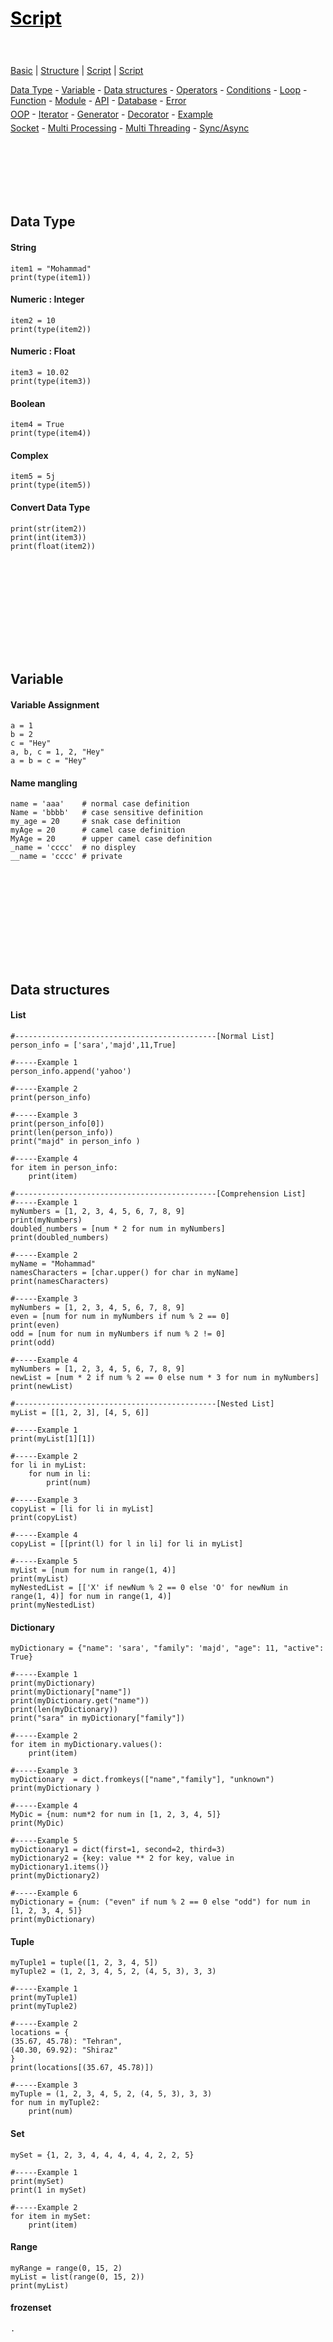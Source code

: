<style>
.md0{padding-bottom: 150px;}
.md1{padding-bottom: 75px;}
.md2{padding-bottom: 50px;}
.md3{padding-bottom: 25px;}
.md4{padding-bottom: 5px;}
.md5{padding-bottom: 10px;}
.tbl1 td#header{background-color: D1ECCF}
.tbl1 tr#header{background-color: D1ECCF}
.red{color:#E74C3C}
.blue{color:#3498DB}
.green{color:##28B463}
table{border: 0px solid black;}
</style>

# [<span style="color:black;">Script</span>](Index.md)

<div class="md3"></div>

[Basic](Basic.md) |
[Structure](Structure.md) | 
[Script](Script.md) | 
[Script](Flask.md)

<div class="md3">
<a href="#data-type" >Data Type</a> - 
<a href="#Variable" >Variable</a> - 
<a href="#data-structures" >Data structures</a> - 
<a href="#Operators">Operators</a> - 
<a href="#Conditions">Conditions</a> - 
<a href="#loop">Loop</a> - 
<a href="#function" >Function</a> -
<a href="#module">Module</a> -
<a href="#API">API</a> -
<a href="#Database">Database</a> -
<a href="#Error">Error</a>
<div class="md4"></div>
<a href="#oop" >OOP</a> -
<a href="#Iterator">Iterator</a> - 
<a href="#Generator">Generator</a> - 
<a href="#decorator">Decorator</a> -
<a href="#Example">Example</a>
<div class="md4"></div>
<a href="#socket">Socket</a> -
<a href="#multi-processing">Multi Processing</a> -
<a href="#multi-threading">Multi Threading</a> - 
<a href="#syncasync">Sync/Async</a>
</div>






<div class="md1"></div>

## Data Type

#### String

	item1 = "Mohammad"
	print(type(item1))

#### Numeric : Integer

	item2 = 10
	print(type(item2))

#### Numeric : Float

	item3 = 10.02
	print(type(item3))

#### Boolean

	item4 = True
	print(type(item4))

#### Complex

	item5 = 5j
	print(type(item5))

#### Convert Data Type

	print(str(item2))
	print(int(item3))
	print(float(item2))	













<div class="md0"></div>

## Variable

#### Variable Assignment

	a = 1
	b = 2
	c = "Hey"
	a, b, c = 1, 2, "Hey"
	a = b = c = "Hey"

#### Name mangling

	name = 'aaa'    # normal case definition	
	Name = 'bbbb'   # case sensitive definition			
	my_age = 20     # snak case definition	
	myAge = 20      # camel case definition		
	MyAge = 20      # upper camel case definition
	_name = 'cccc'  # no displey 	
	__name = 'cccc' # private
	




	





<div class="md0"></div>
	
## Data structures

#### List	

	#---------------------------------------------[Normal List]
	person_info = ['sara','majd',11,True]

	#-----Example 1
	person_info.append('yahoo')

	#-----Example 2
	print(person_info)

	#-----Example 3
	print(person_info[0])
	print(len(person_info))
	print("majd" in person_info )

	#-----Example 4
	for item in person_info:
		print(item)
<span><span>

	#---------------------------------------------[Comprehension List]
	#-----Example 1
	myNumbers = [1, 2, 3, 4, 5, 6, 7, 8, 9]
	print(myNumbers)
	doubled_numbers = [num * 2 for num in myNumbers]
	print(doubled_numbers)
	
	#-----Example 2
	myName = "Mohammad"
	namesCharacters = [char.upper() for char in myName]
	print(namesCharacters)

	#-----Example 3
	myNumbers = [1, 2, 3, 4, 5, 6, 7, 8, 9]
	even = [num for num in myNumbers if num % 2 == 0]
	print(even)
	odd = [num for num in myNumbers if num % 2 != 0]
	print(odd)

	#-----Example 4
	myNumbers = [1, 2, 3, 4, 5, 6, 7, 8, 9]	
	newList = [num * 2 if num % 2 == 0 else num * 3 for num in myNumbers]
	print(newList)
<span><span>

	#---------------------------------------------[Nested List]
	myList = [[1, 2, 3], [4, 5, 6]]

	#-----Example 1
	print(myList[1][1])

	#-----Example 2
	for li in myList:
		for num in li:
			print(num)

	#-----Example 3
	copyList = [li for li in myList]
	print(copyList)	
	
	#-----Example 4	
	copyList = [[print(l) for l in li] for li in myList]		

	#-----Example 5
	myList = [num for num in range(1, 4)]
	print(myList)
	myNestedList = [['X' if newNum % 2 == 0 else 'O' for newNum in range(1, 4)] for num in range(1, 4)]
	print(myNestedList)
	
#### Dictionary

	myDictionary = {"name": 'sara', "family": 'majd', "age": 11, "active": True}
	
	#-----Example 1
	print(myDictionary)
	print(myDictionary["name"])
	print(myDictionary.get("name"))
	print(len(myDictionary))
	print("sara" in myDictionary["family"])

	#-----Example 2
	for item in myDictionary.values():
		print(item)

	#-----Example 3
	myDictionary  = dict.fromkeys(["name","family"], "unknown")
	print(myDictionary )
	
	#-----Example 4	
	MyDic = {num: num*2 for num in [1, 2, 3, 4, 5]}
	print(MyDic)

	#-----Example 5
	myDictionary1 = dict(first=1, second=2, third=3)
	myDictionary2 = {key: value ** 2 for key, value in myDictionary1.items()}
	print(myDictionary2)
	
	#-----Example 6
	myDictionary = {num: ("even" if num % 2 == 0 else "odd") for num in [1, 2, 3, 4, 5]}
	print(myDictionary)
	
#### Tuple	

	myTuple1 = tuple([1, 2, 3, 4, 5])
	myTuple2 = (1, 2, 3, 4, 5, 2, (4, 5, 3), 3, 3)
	
	#-----Example 1
	print(myTuple1)
	print(myTuple2)

	#-----Example 2
	locations = {
    (35.67, 45.78): "Tehran",
    (40.30, 69.92): "Shiraz"
	}
	print(locations[(35.67, 45.78)])

	#-----Example 3	
	myTuple = (1, 2, 3, 4, 5, 2, (4, 5, 3), 3, 3)
	for num in myTuple2:
		print(num)

#### Set

	mySet = {1, 2, 3, 4, 4, 4, 4, 4, 2, 2, 5}

	#-----Example 1
	print(mySet)
	print(1 in mySet)

	#-----Example 2	
	for item in mySet:
		print(item)

#### Range

	myRange = range(0, 15, 2)
	myList = list(range(0, 15, 2))
	print(myList)	

#### frozenset	
	.
	









<div class="md0"></div>
	
## Operators 










<div class="md0"></div>

## Conditions

#### IF Statement

	userRank = 1

	if userRank == 1:
		print("you got GOLD medal")
	elif userRank == 2:
		print("you got SILVER medal")
	elif userRank == 3:
		print("you got BRONZE medal")
	else:
		print("you got no medal")

#### Expression

	userRank = 1
	print("you got GOLD medal") if userRank == 1 else print("no medal")

#### Truthiness Falsiness	

	number = 3

	if type(number) is int:
		print('this is true')
	else:
		print('this is false')
<span><span>

	list_1 = ['a', 'b', 'c']
	list_2 = list_1
	list_3 = list(list_1)
	
	print(list_1)
	print(list_2)
	print(list_3)

	print('----------------')
	print(list_1 == list_2)
	print(list_1 == list_3)
	print('----------------')
	print(list_1 is list_2)
	print(list_1 is list_3)
<span ><span>

	if 1:
		print('this is true')
	else:
		print('this is false')

	print('----------------')

	if 0:
		print('this is true')
	else:
		print('this is false')

	print('----------------')

	if "":
		print('this is true')
	else:
		print('this is false')

	print('----------------')

	if "a":
		print('this is true')
	else:
		print('this is false')

	print('----------------')

	print('enter your favorite car')
	car = input()
	if car:
		print(f"your favorite car is {car}")








<div class="md0"></div>

## Loop 






	
	
<div class="md0"></div>

## Function 

#### normal function

	def Callme():    
		print('callme')

	Callme()

#### function With Return Value	
	def Callme(name):    
		return name

	print(Callme('morteza'))

#### function With parameters	

	def Callme(name):    
		print(name)

	Callme('morteza')

#### function With Default parameter values	

	def Callme(name,family='kashani'):    
		print(name + ' '+ family)

	Callme('morteza')
	Callme('morteza','tavakolian')

#### function With Definition parameters	

	def Callme(name,family):    
		print(name + ' '+ family)

	Callme(family="kashani",name="morteza")

#### function With dynamic parameters

	def sum_all_numbers(*args):
		print(type(args))
		print(args)
		
		total = 0
		for num in args:
			total += num
		return total

	print(sum_all_numbers(1, 2, 3, 4, 5, 6))
	
	#----uppack list to parameter
	numbers = [1, 2, 3, 4, 5, 6]
	print(sum_all_numbers(*numbers))
	
	---------------------------------------------	
	
	def showUserInfo(**kwargs):
		print(type(kwargs))
		print(kwargs)

		for key, value in kwargs.items():
			print(f"{key} : {value}")

	showUserInfo(name="mohammad", family="orodookhani", age=23, email="moh96ordo@gmail.com")

	#----uppack dictionary to parameter
	info = {"name": "mohammad", "family": "orodookhani", "age": 23, "email": "moh96ordo@gmail.com"}
	print(showUserInfo(**info))
	
	---------------------------------------------
	
	def display_info(a, b, *args, defPara="defalut", **kwargs):
    return [a, b, args, defPara, kwargs]

	print(display_info(1, 2, 6, first_name="mohammad", last_name="ordookhani"))		

#### Anonymous functions

	myFuction1 = lambda name: print(name)
	myFuction1('morteza')

	myFuction2 = lambda a,b: a+b
	print(myFuction2(1,4))

#### Built-in function(Map, filter, all, any, sort, reversed, max-min , Len , Abs , Sum و Round , zip)	

	---------------------------------------------[map]
	names = ["mohammad", "sara", "iman", "ali"]
	upperNames = map(lambda name: name.upper(), names)
	print(list(upperNames))	

	people = [
		{'name': 'mohammad', 'family': 'ordookhani', 'age': 23},
		{'name': 'sara', 'family': 'moradi', 'age': 25},
	]
	print(list(map(lambda person: person['family'], people)))
<span><span>

	---------------------------------------------[filter]

	numbers = [1, 2, 3, 4, 5, 6]
	evens = filter(lambda num: num % 2 == 0, numbers)
	print(list(evens))


	users = [
		{'name': 'mohammad', 'shopCart': []},
		{'name': 'sara', 'shopCart': ['kotlin', 'vue']},
		{'name': 'iman', 'shopCart': []}
	]
	result = filter(lambda user: not user['shopCart'], users)
	print(list(result))
<span><span>

	---------------------------------------------[all]

	numbers = [2, 4, 6, 7]
	print(all([num % 2 == 0 for num in numbers]))
<span><span>

	---------------------------------------------[any]

	numbers = [2, 4, 6, 8]
	results = [False, False, False, True]
	print(any([num % 2 != 0 for num in numbers]))
<span><span>

	---------------------------------------------[sorted]

	#----example 1
	numbers = [1, 5, 3, 11, 2]
	print(sorted(numbers))

	#----example 2	
	numbers = [1, 5, 3, 11, 2]
	print(sorted(numbers, reverse=True))

	#----example 3
	users = [
		{'name': 'mohammad', 'family': 'ordookhani', 'age': 23},
		{'name': 'taha', 'family': 'ordookhani', 'age': 40},
		{'name': 'ali', 'family': 'ordookhani', 'age': 30},
		{'name': 'sara', 'family': 'ordookhani', 'age': 80}
	]

	print(sorted(users, key=lambda user: user['age'], reverse=True))
<span><span>

	---------------------------------------------[min max]
	
	#----example 1
	numbers = [3, 6, 8, 13, 4, 90]
	chars = ['a', 't', 'z']
	myName = "mostafa"

	print(max(numbers))
	print(max(chars))
	print(max(myName))

	print(min(numbers))
	print(min(chars))
	print(min(myName))

	#----example 2	
	names = ['mohammad', 'milad', 'akbar', 'sara', 'iman','ali']
	print(max(names, key=lambda n: len(n)))
	print(min(names, key=lambda n: len(n)))
<span><span>

	---------------------------------------------[reverse]
	
	#----example 1
	numbers = [1, 2, 3, 4, 5, 6]
	numbers.reverse()
	print(numbers)

	#----example 2
	numbers = [1, 2, 3, 4, 5, 6]
	print(list(reversed(numbers)))

	#----example 3
	print(list(reversed("hello")))
	print("hell0"[::-1])
<span><span>

	---------------------------------------------[len]
	
	#----example 1
	data1 = "mohammad"
	data2 = [1, 2, 3, 4, 5]
	data3 = (3, 4, 5, 6, 7, 8, 9)

	print(len(data1))
	print(len(data2))
	print(len(data3))

	print(data1.__len__())
	print(data2.__len__())
	print(data3.__len__())

	#----example 2
	class MyList:
		def __init__(self, data):
			self.__data = data

		def __len__(self):
			return 50

	test = MyList([23, 4, 5, 6, 7, 4, 3])
	print(len(test))
<span><span>

	---------------------------------------------[abs]
	number = -5

	print(abs(number))
<span><span>

	---------------------------------------------[sum]
	numbers = [1, 2, 3]

	numbers = (1, 2)

	print(sum(numbers, 10))
<span><span>

	---------------------------------------------[round]
	number = 4.56330480

	print(round(number,2))
<span><span>

	---------------------------------------------[zip]
	#----example 1
	numbers_1 = [1, 2, 3, 4, 5]
	numbers_2 = [5, 6, 7, 8, 9, 10]

	result = zip(numbers_1, numbers_2)

	#print(list(result))
	print(dict(result))

	#----example 2
	myList = [(1, 5), (3, 7), (6, 4), (7, 9)]
	print(list(zip(*myList)))
	
	#----example 3
	students = ["mohammad", "iman", "sara"]
	midterm = [78, 80, 94]
	final = [90, 88, 92]

	finalGrades = {t[0]: max(t[1], t[2]) for t in zip(students, midterm, final)}
	print(finalGrades)

	#----example 4
	students = ["mohammad", "iman", "sara"]
	midterm = [78, 80, 94]
	final = [90, 88, 92]

	average = zip(
		students,
		map(
			lambda pair: (pair[0] + pair[1]) / 2,
			zip(midterm, final)
		)
	)

	print(dict(average))




<div class="md0"></div>

## OOP  
#### Class, Object 
	class User:

		def showFullName(self, userName, userFamily):
			return f"{userName} {userFamily}"

	morteza = User()
	print(morteza.showFullName('morteza','kashani'))	
#### Constructor
	class User:

		classText = "hello"

		def __init__(self, userName, userFamily):
			self.name = userName
			self.family = userFamily

		def showFullName(self):
			return f"{User.classText} {self.name} {self.family}"

	morteza = User('morteza', 'kashani')
	print(morteza.showFullName())

	ali = User('ali', 'arshadi')
	print(ali.showFullName())
#### Class Methods 
	class User:

		def say(self):
			print(self)

		@classmethod
		def run(cls):
			print(cls)

	morteza = User()
	print(morteza.say())

	print(User.run())
<span><span>

	class User:

		def __init__(self, name, family):
			self.name = name
			self.family = family

		def say(self):
			print(self)

		@classmethod
		def run(cls, data):
			name, family = data.split(',')
			return cls(name, family)

	ins = User.run("morteza,kashani")
	print(ins.name, ins.family)
<span><span>

	class User:

		def __init__(self, name, family, age):
			self.name = name
			self.family = family
			self.age = age

		def __repr__(self):
			return f"{self.name} {self.family} is {self.age}"

	me = User('mohammad', 'ordookhani', 24)
	print(me)	
#### Property  
	class Person:

		def __init__(self, name, family, age):
			self.name = name
			self.family = family
			if age >= 0:
				self._age = age
			else:
				self._age = 0

		@property
		def age(self):
			return self._age

		@age.setter
		def age(self, value):
			if value >= 0:
				self._age = value
			else:
				raise ValueError('age can not be negative')

		@property
		def fullName(self):
			return f"{self.name} {self.family}"

		def showFullName(self):
			return f"{self.name} {self.family}"

	me = Person('ali', 'miladi', 23)
	print(me.showFullName())

	me.age = 20
	print(me.fullName)
#### Inheritance 
	class Person:
		classAttribute = "test value"
		def __init__(self, name, family, age):
			self.name = name
			self.family = family
			self.age = age

		def showFullName(self):
			return f"{self.name} {self.family}"

	class User(Person):
		pass

	mohammad = Person('mohammad', 'ordookhani', 24)

	sara = User('sara', 'moradi', 24)
	print(sara.name)
	print(sara.classAttribute)
<span><span>

	---------------------------------------------[super]
	class Person:
		def __init__(self, name, family):
			self.name = name
			self.family = family

		@property
		def fullName(self):
			return f"{self.name} {self.family}"


	class User(Person):
		def __init__(self, name, family, email):
			super().__init__(name, family)
			self.email = email

	sara = User('sara', 'moradi', 'test@test.com')

	print(sara.fullName)
<span><span>

	---------------------------------------------[Multi Inheritance]
	class Person:
		def __init__(self, name):
			print("Person Init")
			self.__name = name

		def sayHello(self):
			return f"hello {self._Person__name} in Person Class"

		def sayBye(self):
			return f"goodbye {self._Person__name}"

	class User:
		def __init__(self, name):
			print("User Init")
			self.__name = name

		def sayHello(self):
			return f"hello {self._User__name} in User Class"


	class Admin(Person, User):
		def __init__(self, name):
			print("admin Init")
			User.__init__(self, 'user name')
			Person.__init__(self, 'person name')

	person_1 = Admin('mohammad')
	print(person_1.sayHello())
	print(person_1.sayBye())

	print(isinstance(person_1, Person))
	print(isinstance(person_1, User))
	print(isinstance(person_1, Admin))
<span><span>

	---------------------------------------------[Method resolution order]
	class A:
		def say_hello(self):
			print("hello python in A")

	class B(A):
		pass
		#def say_hello(self):
			#print("hello python in B")

	class C(A):
		def say_hello(self):
			print("hello python in C")

	class D(B, C):
		pass
		#def say_hello(self):
		# print("hello python in D")

	item = D()
	item.say_hello()
#### Polymorphisms
	class Animal:

		def makeSound(self):
			raise NotImplementedError

	class Dog(Animal):
		def makeSound(self):
			return "dog is making sound"

	class Cat(Animal):
		def makeSound(self):
			return "cat is making sound"

	class Worm(Animal):
		def makeSound(self):
			return "worm does not make any sound"


	dog = Dog()
	cat = Cat()
	worm = Worm()

	print(cat.makeSound())
	print(dog.makeSound())
	print(worm.makeSound())
<span><span>

	class IUserService:
		def getAllUsers(self): raise NotImplementedError
		def getUserById(self): raise NotImplementedError
		def createNewUser(self): raise NotImplementedError

	class UserServiceBySql(IUserService):
		def getAllUsers(self):
			print("get all users from sql server")
		def getUserById(self):
			print("get user by id from sql server")
		def createNewUser(self):
			print("create new user from sql server")

	class UserServiceByOracle(IUserService):
		def getAllUsers(self):
			pass
		def getUserById(self):
			pass
		def createNewUser(self):
			pass


	userService = UserServiceBySql()
	userService.getAllUsers()

	userService_by_oracle = UserServiceByOracle()
	userService.getAllUsers() # Error 
<span><span>

	class Person:
		def __init__(self, name, family, age, money):
			self.name = name
			self.family = family
			self.age = age
			self.money = money

		def __repr__(self):
			return f"{self.name} {self.family}"

		def __len__(self):
			return self.age

		def __add__(self, other):
			return self.money + other.money

		def __mul__(self, other):
			return self.money * other.money

		def __truediv__(self, other):
			return self.money / other.money


	person_1 = Person('mohammad', 'ordookhani', 24, 1000)
	person_2 = Person('sara', 'moradi', 18, 2000)

	print(person_1)
	print(len(person_1))
	print(person_1 + person_2)
	print(person_1 * person_2)
	print(person_1 / person_2)















<div class="md0"></div>

## Iterator
#### Example 1
	name1 = 'morteza'
	name2 = iter(name1)

	print(next(name2))
	print(next(name2))
	print(next(name2))
	print(next(name2))
	print(next(name2))
	print(next(name2))
	print(next(name2))
#### Example 2
	numbers1 = [1, 2, 3, 4, 5]
	numbers2 = iter(numbers1)

	print(next(numbers2))
	print(next(numbers2))
	print(next(numbers2))
	print(next(numbers2))
	print(next(numbers2))
##### Example 3
	def my_for(iterable, func):
		iterator = iter(iterable)

		while True:
			try:
				thing = next(iterator)
			except StopIteration:
				break
			else:
				func(thing)


	numbers = [1, 2, 3, 4, 5]

	def square(num):
		print(num ** 2)

	my_for(numbers, square)
##### Example 4
	class Counter:
		def __init__(self, start, end, step=1):
			self.current = start
			self.end = end
			self.step = step

		def __iter__(self):
			return self

		def __next__(self):
			if self.current < self.end:
				num = self.current
				self.current += self.step
				return num
			raise StopIteration
#### Example 5
	class User:
		ActiveUsers = []

		def __init__(self, name, age):
			self.name = name
			self.age = age
			userDict = {'name': name, 'age': age}
			User.ActiveUsers.append(userDict)
			self.index = 0

		def __iter__(self):
			return self

		def __next__(self):
			if self.index < len(User.ActiveUsers):
				person = User.ActiveUsers[self.index]
				self.index += 1
				return person
			raise StopIteration

	person_1 = User('mohammad', 24)
	person_2 = User('sara', 20)
	person_3 = User('ali', 60)

	for person in person_1:
		print(person)

	myCounter = Counter(0, 20, 4)

	for num in myCounter:
		print(num)










<div class="md0"></div>

## Generator  

#### Example 1

	def count_up_to(max):
		count = 1
		while count <= max:
			yield count
			count += 1

	counter = count_up_to(5)

	print(next(counter))  # -> 1
	print(next(counter))  # -> 2
	print(next(counter))  # -> 3
	print(next(counter))  # -> 4
	print(next(counter))  # -> 5

#### As a expression

	myGenerator = (num for num in range(5))
	print(myGenerator)

	print(next(myGenerator))
	print(next(myGenerator))
	print(next(myGenerator))
	print(next(myGenerator))
	print(next(myGenerator))

	print(sum(num for num in range(100000000)))

#### fibonacci with list

	def fib_list(max):  # 10
		nums = []  # [1,1]
		a, b = 0, 1
		while len(nums) < max:
			nums.append(b)
			a, b = b, a + b
		return nums

	fib_list(1000000)

#### fibonacci with generator

	def fib_generator(max):
		x = 0
		y = 1
		count = 0
		while count < max:
			x, y = y, x + y
			yield y
			count += 1

	for num in fib_generator(1000000):
		print(num)










## Decorator 

<div class="md1">

#### Function

	def func1(value):
		return value

#### Send function as a arguman

	def func1(value):
		return value

	def func2(function, num):
		return function(num)

	print(func2(func1,5))

#### Nesting functions

	def myFunction():
		
		def func1():
			return "func1"

		def func2():
			return "func2"

		print(func1()) 
		print(func2()) 

	myFunction()

#### Return functions

	def my_decorator(func):
		def say():
			print('say')
			func()
		return say

	def my_function():
		print('hello')

	test = my_decorator(my_function)
	test()

#### Decorators 1

	def my_decorator(func):
		def say():
			print('say')
			func()
		return say

	@my_decorator
	def my_function():
		print('hello')

	my_function()

#### Decorators 2

	def my_decorator(func):
		def say(name):
			print('say')
			func(name)
		return say

	@my_decorator
	def my_function(name):
		print('hello ' + name)

	my_function('Morteza')

#### Decorators 3

	def my_decorator(func):
		def say(*args, **kwargs):
			print('say')
			func(*args, **kwargs)

		return say

	@my_decorator
	def my_function1(name):
		print('hello ' + name)

	@my_decorator
	def my_function2(name, family):
		print('hello ' + name + ' ' + family)

	@my_decorator
	def my_function3(name, family, age):
		print('hello ' + name + ' ' + family + ' ' + age)

	my_function1('Morteza')
	my_function2('Morteza', 'kashani')
	my_function3('Morteza', 'kashani', "11")

#### Decorators 4

	from functools import wraps

	def my_decorator(func):
		@wraps(func)
		def say():
			print('say')
			func()
		return say

	@my_decorator
	def my_function():
		print('hello')

	print(my_function.__name__)	

#### Decorators 5

	def show_decorator(name):
		def inner_decorator(func):
			def say():
				print(name)
				func()
			return say
		return inner_decorator

	@show_decorator('My Text')
	def my_function():
		print('this is my_function')

	my_function()
	
#### Decorators 6

	from time import time

	def speed_test_decorator(func):
		def wrapper(*args, **kwargs):
			start_time = time()
			result = func(*args, **kwargs)
			end_time = time()
			print(f"Time Elapsed : {end_time - start_time}")
			return result

		return wrapper

	@speed_test_decorator
	def sum_nums_list():
		return sum([x for x in range(40000000)])

	@speed_test_decorator
	def sum_nums_gen():
		return sum(x for x in range(40000000))

	sum_nums_list()
	sum_nums_gen()
</div>





## Socket

<div class="md1">

#### <span class="red">Socket</span>

#### <span class="blue">Server.py</span>
    import socket

    serverSocket = socket.socket()
    serverSocket.bind((socket.gethostname(), 8888))
    serverSocket.listen(5)

    while True:
        client , addr =  serverSocket.accept()
        print(f"Got a connection from {str(addr)}")
        msg="Welcome"
        client.send(msg.encode("ascii"))
        client.close()

#### <span class="blue">Client.py</span>
    import socket

    clientSocket = socket.socket()
    clientSocket.connect((socket.gethostname(), 8888))
    msg = clientSocket.recv(2048)
    clientSocket.close()
    print(msg.decode("ascii"))

#### <span class="red">Web Socket</span>

#### <span class="blue">Server.py</span>
    import asyncio
    import websockets

    async def hello(websocket, path):
        name = await websocket.recv()
        print(f"< {name}")

        greeting = f"Hello {name}!"

        await websocket.send(greeting)
        print(f"> {greeting}")

    start_server = websockets.serve(hello, "localhost", 8765)

    asyncio.get_event_loop().run_until_complete(start_server)
    asyncio.get_event_loop().run_forever()

#### <span class="blue">Client.py</span>
    import asyncio
    import websockets

    async def hello():
        uri = "ws://localhost:8765"
        async with websockets.connect(uri) as websocket:
            name = input("What's your name? ")

            await websocket.send(name)
            print(f"> {name}")

            greeting = await websocket.recv()
            print(f"< {greeting}")

    asyncio.get_event_loop().run_until_complete(hello())
</div>



## Concurrency 

<div class="md1">

    import requests
    import time

    def download_site(url,session):
        print(f"Read {len(session.get(url).content)} from {url}")

    def download_all_sites(sites):
        session = requests.Session()
        for url in sites:
            download_site(url,session)

    if __name__ == "__main__":
        sites = ["http://www.jython.org","http://olympus.realpython.org/dice",] * 50
        start_time = time.time()
        download_all_sites(sites)
        duration = time.time() - start_time
        print(f"Downloaded {len(sites)} in {duration} seconds")

</div>





## Multi Processing

<div class="md1">

</div>





## Multi-Threading

<div class="md1">

#### <span class="red">Example 1</span>
	class myThread (threading.Thread):
	def __init__(self, name, instrument, timeFrame, dateFrom, dateTo):
		threading.Thread.__init__(self)
		self.name = name
		self.instrument = instrument
		self.timeFrame = timeFrame
		self.dateFrom = dateFrom
		self.dateTo = dateTo
	def run(self):      
		threadLock.acquire()
		fx.Update(self.instrument, self.timeFrame, self.dateFrom, self.dateTo)
		threadLock.release()

#### <span class="red">Example 2</span>
    import concurrent.futures
    import requests
    import threading
    import time

    thread_local = threading.local()

    def get_session():
        if not getattr(thread_local, "session", None):
            thread_local.session = requests.Session()
        return thread_local.session

    def download_site(url):
        session = get_session()
        with session.get(url) as response:
            print(f"Read {len(response.content)} from {url}")

    def download_all_sites(sites):
        with concurrent.futures.ThreadPoolExecutor(max_workers=5) as executor:
            executor.map(download_site, sites)

    if __name__ == "__main__":
        sites = ["http://www.jython.org","http://olympus.realpython.org/dice",] * 50
        start_time = time.time()
        download_all_sites(sites)
        duration = time.time() - start_time
        print(f"Downloaded {len(sites)} in {duration} seconds")
</div>







## Sync/Async

<div class="md1">

#### <span class="red">Example 1</span>
    import asyncio
    import time
    import aiohttp

    async def download_site(session, url):
        async with session.get(url) as response:
            print("Read {0} from {1}".format(response.content_length, url))

    async def download_all_sites(sites):
        async with aiohttp.ClientSession() as session:
            tasks = []
            for url in sites:
                task = asyncio.ensure_future(download_site(session, url))
                tasks.append(task)
            await asyncio.gather(*tasks, return_exceptions=True)

    if __name__ == "__main__":
        sites = ["http://www.jython.org","http://olympus.realpython.org/dice",] * 50
        start_time = time.time()
        loop = asyncio.get_event_loop()
        loop.run_until_complete(download_all_sites(sites))
        duration = time.time() - start_time
        print(f"Downloaded {len(sites)} sites in {duration} seconds")

</div>


















<div class="md0"></div>

## Module 

	import random	
	import random as r
	
	from random import randint, choice
	from random import randint as ri, choice as rch
















<div class="md0"></div>

## API

	import requests

	response = requests.get("https://barnamenevisan.info/api/courses/getactivecourses")
	jsonData = response.json()

	for course in jsonData:
		print(f"{course['title']} مدرس : {course['teacher']}")

	res = requests.post("https://jsonplaceholder.typicode.com/posts")
	print(res.json())

	res = requests.get("https://jsonplaceholder.typicode.com/comments", params={'postId': 2})
	print(res.json())

	for data in res.json():
		print(data)









<div class="md0"></div>

## Database		








<div class="md0"></div>

## Error 

#### Return raise

	raise IndexError('throw index error')
	raise ValueError('invalid value')
<span></span>

	def colorize(text, color):

		colors = ('red', 'green', 'blue')

		if type(text) is not str:
			raise TypeError("text must be a string")
		elif color not in colors:
			raise ValueError(f"{color} is not in colors")
		else:
			print(f"printed {text} in {color}")

	colorize('mohammad', 'yellow')

#### try except

	def get(d, key):
		try:
			return d[key]
		except KeyError:
			return "no key found"
		except IndexError:
			return "index error"

	person = {'name': 'mohammad','family': 'ordookhani'}

	print(get(person, 'age'))
<span></span>

	try:
		num = int(input("plese enter a number: "))
	except ValueError:
		print('thats not a number! please enter another one :')
	else:
		print('you have entered a number')
	finally:
		print('this is finally section')
<span></span>
 		
	def divide(first, second):
		try:
			return first / second
		except ZeroDivisionError:
			return "Dont Divide By Zero Please !!!"
		except TypeError as error:
			print(error)
			return "first and second must be numbers !!!"

	print(divide(1, 'skjdf'))



	





<div class="md0"></div>

## Example

#### Convert DataType

	print(f"i am {20} years old")	
	myAge=20
	print("i am "+str(myAge)+" years old")
		
#### Get dara from user

	name = input('Insert Your name:')
	age = input('Insert Your Age:')
	message=f"You are {name} and you are {age} years old"
	print(message)
	
#### Convert kilometers to miles

	print("how many kms do you want to convert?")
	# kms / 1.60934  # "50" / 1.60934
	kms = input('insert kilometers:')
	miles = float(kms) / 1.60934
	miles = round(miles, 3)
	print(f"{kms} km is { miles } miles")
	
#### Convert Datetime	

	def generalToStamp(date, datetime_fmt="%Y/%m/%d %H:%M:%S"): 
	return int(time.mktime(parse(date).timetuple()))

	def stampToGeneral(data, datetime_fmt="%Y/%m/%d %H:%M:%S:%f"):
	return dt.fromtimestamp(data).strftime(datetime_fmt)  	

	start_time = time.time()
	print(f"-------------- Time(Connection):{time.time() - start_time}")



#### Write To File
	f = open("log", "w")
	f.write("Now the file has more content!")
	f.close()
